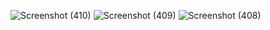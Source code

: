![Screenshot (410)](https://github.com/Lakhdher/practice_kotlin_2/assets/94219391/53e3471c-d006-4e3f-a539-5d98f252f6c1)
![Screenshot (409)](https://github.com/Lakhdher/practice_kotlin_2/assets/94219391/26ee842a-2344-4de5-9c7b-d65f932e2d90)
![Screenshot (408)](https://github.com/Lakhdher/practice_kotlin_2/assets/94219391/d2fc7917-fa17-42a6-ade0-b60eb02d57a3)
